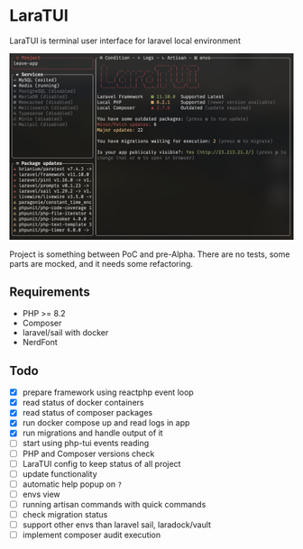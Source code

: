 # LaraTUI

LaraTUI is terminal user interface for laravel local environment

![Interface](./assets/interface.png)

Project is something between PoC and pre-Alpha. There are no tests, some parts are mocked, and it needs some refactoring.

## Requirements

- PHP >= 8.2
- Composer
- laravel/sail with docker
- NerdFont

## Todo

- [x] prepare framework using reactphp event loop
- [x] read status of docker containers
- [x] read status of composer packages
- [x] run docker compose up and read logs in app
- [x] run migrations and handle output of it
- [ ] start using php-tui events reading
- [ ] PHP and Composer versions check
- [ ] LaraTUI config to keep status of all project
- [ ] update functionality
- [ ] automatic help popup on `?`
- [ ] envs view
- [ ] running artisan commands with quick commands
- [ ] check migration status
- [ ] support other envs than laravel sail, laradock/vault
- [ ] implement composer audit execution
